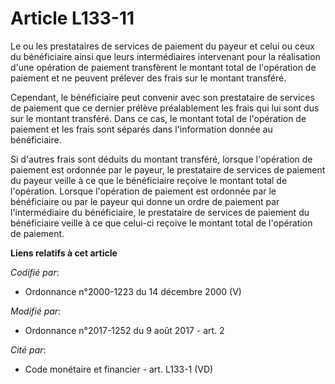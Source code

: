 # Article L133-11

Le ou les prestataires de services de paiement du payeur et celui ou ceux du bénéficiaire ainsi que leurs intermédiaires
intervenant pour la réalisation d'une opération de paiement transfèrent le montant total de l'opération de paiement et ne
peuvent prélever des frais sur le montant transféré.

Cependant, le bénéficiaire peut convenir avec son prestataire de services de paiement que ce dernier prélève préalablement
les frais qui lui sont dus sur le montant transféré. Dans ce cas, le montant total de l'opération de paiement et les frais
sont séparés dans l'information donnée au bénéficiaire.

Si d'autres frais sont déduits du montant transféré, lorsque l'opération de paiement est ordonnée par le payeur, le
prestataire de services de paiement du payeur veille à ce que le bénéficiaire reçoive le montant total de l'opération.
Lorsque l'opération de paiement est ordonnée par le bénéficiaire ou par le payeur qui donne un ordre de paiement par
l'intermédiaire du bénéficiaire, le prestataire de services de paiement du bénéficiaire veille à ce que celui-ci reçoive le
montant total de l'opération de paiement.

**Liens relatifs à cet article**

_Codifié par_:

  - Ordonnance n°2000-1223 du 14 décembre 2000 (V)

_Modifié par_:

  - Ordonnance n°2017-1252 du 9 août 2017 - art. 2

_Cité par_:

  - Code monétaire et financier - art. L133-1 (VD)
